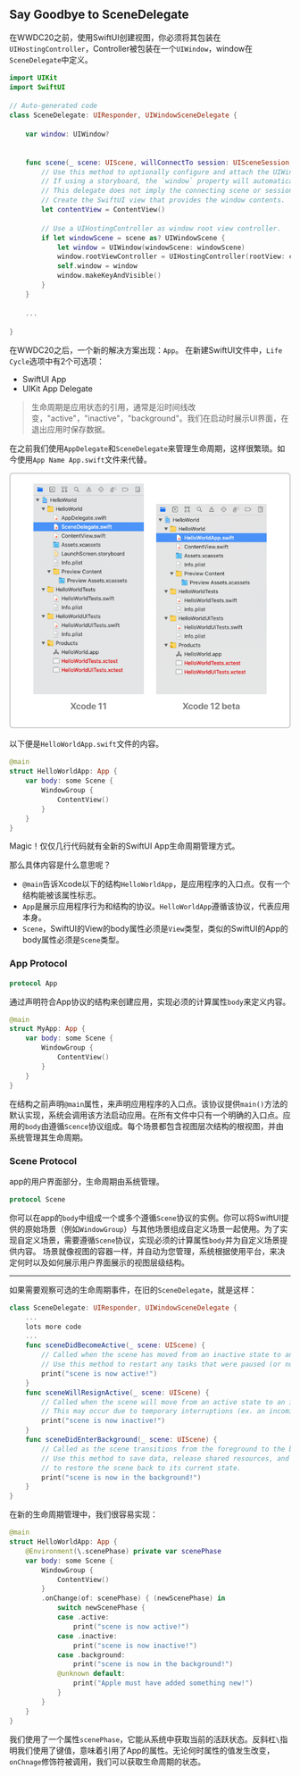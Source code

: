 ## Say Goodbye to SceneDelegate

在WWDC20之前，使用SwiftUI创建视图，你必须将其包装在`UIHostingController`，Controller被包装在一个`UIWindow`，window在`SceneDelegate`中定义。

```swift
import UIKit
import SwiftUI

// Auto-generated code
class SceneDelegate: UIResponder, UIWindowSceneDelegate {

    var window: UIWindow?


    func scene(_ scene: UIScene, willConnectTo session: UISceneSession, options connectionOptions: UIScene.ConnectionOptions) {
        // Use this method to optionally configure and attach the UIWindow `window` to the provided UIWindowScene `scene`.
        // If using a storyboard, the `window` property will automatically be initialized and attached to the scene.
        // This delegate does not imply the connecting scene or session are new (see `application:configurationForConnectingSceneSession` instead).
        // Create the SwiftUI view that provides the window contents.
        let contentView = ContentView()

        // Use a UIHostingController as window root view controller.
        if let windowScene = scene as? UIWindowScene {
            let window = UIWindow(windowScene: windowScene)
            window.rootViewController = UIHostingController(rootView: contentView)
            self.window = window
            window.makeKeyAndVisible()
        }
    }
    
    ...
    
}
```

在WWDC20之后，一个新的解决方案出现：`App`。
在新建SwiftUI文件中，`Life Cycle`选项中有2个可选项：
- SwiftUI App
- UIKit App Delegate

> 生命周期是应用状态的引用，通常是沿时间线改变，"active"，"inactive"，"background"。我们在启动时展示UI界面，在退出应用时保存数据。

在之前我们使用`AppDelegate`和`SceneDelegate`来管理生命周期，这样很繁琐。如今使用`App Name App.swift`文件来代替。

<p align="center">
<img src="/resources/LifeCycle.png">
</p>

以下便是`HelloWorldApp.swift`文件的内容。

```swift
@main
struct HelloWorldApp: App {
    var body: some Scene {
        WindowGroup {
            ContentView()
        }
    }
}

```
Magic！仅仅几行代码就有全新的SwiftUI App生命周期管理方式。

那么具体内容是什么意思呢？

- `@main`告诉Xcode以下的结构`HelloWorldApp`，是应用程序的入口点。仅有一个结构能被该属性标志。
- `App`是展示应用程序行为和结构的协议。`HelloWorldApp`遵循该协议，代表应用本身。
- `Scene`，SwiftUI的View的body属性必须是`View`类型，类似的SwiftUI的App的body属性必须是`Scene`类型。

### App Protocol

```swift
protocol App
```
通过声明符合App协议的结构来创建应用，实现必须的计算属性`body`来定义内容。

```swift
@main
struct MyApp: App {
    var body: some Scene {
        WindowGroup {
            ContentView()
        }
    }
}
```
在结构之前声明`@main`属性，来声明应用程序的入口点。该协议提供`main()`方法的默认实现，系统会调用该方法启动应用。在所有文件中只有一个明确的入口点。应用的`body`由遵循`Scence`协议组成。每个场景都包含视图层次结构的根视图，并由系统管理其生命周期。


### Scene Protocol

app的用户界面部分，生命周期由系统管理。

```swift
protocol Scene
```
你可以在app的`body`中组成一个或多个遵循`Scene`协议的实例。你可以将SwiftUI提供的原始场景（例如`WindowGroup`）与其他场景组成自定义场景一起使用。为了实现自定义场景，需要遵循`Scene`协议，实现必须的计算属性`body`并为自定义场景提供内容。
场景就像视图的容器一样，并自动为您管理，系统根据使用平台，来决定何时以及如何展示用户界面展示的视图层级结构。

---

如果需要观察可选的生命周期事件，在旧的`SceneDelegate`，就是这样：

```swift
class SceneDelegate: UIResponder, UIWindowSceneDelegate {
    ...
    lots more code
    ...
    func sceneDidBecomeActive(_ scene: UIScene) {
        // Called when the scene has moved from an inactive state to an active state.
        // Use this method to restart any tasks that were paused (or not yet started) when the scene was inactive.
        print("scene is now active!")
    }
    func sceneWillResignActive(_ scene: UIScene) {
        // Called when the scene will move from an active state to an inactive state.
        // This may occur due to temporary interruptions (ex. an incoming phone call).
        print("scene is now inactive!")
    }
    func sceneDidEnterBackground(_ scene: UIScene) {
        // Called as the scene transitions from the foreground to the background.
        // Use this method to save data, release shared resources, and store enough scene-specific state information
        // to restore the scene back to its current state.
        print("scene is now in the background!")
    }
}
```
在新的生命周期管理中，我们很容易实现：
```swift
@main
struct HelloWorldApp: App {
    @Environment(\.scenePhase) private var scenePhase
    var body: some Scene {
        WindowGroup {
            ContentView()
        }
        .onChange(of: scenePhase) { (newScenePhase) in
            switch newScenePhase {
            case .active:
                print("scene is now active!")
            case .inactive:
                print("scene is now inactive!")
            case .background:
                print("scene is now in the background!")
            @unknown default:
                print("Apple must have added something new!")
            }
        }
    }
}
```
我们使用了一个属性`scenePhase`，它能从系统中获取当前的活跃状态。反斜杠`\`指明我们使用了键值，意味着引用了App的属性。无论何时属性的值发生改变，`onChnage`修饰符被调用，我们可以获取生命周期的状态。